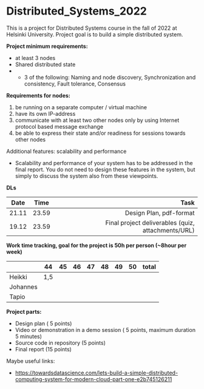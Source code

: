 # Distributed_Systems_2022

This is a project for Distributed Systems course in the fall of 2022 at Helsinki University.
Project goal is to build a simple distributed system.

__Project minimum requirements:__
* at least 3 nodes
* Shared distributed state 
* + 3 of the following: Naming and node discovery, Synchronization and consistency, Fault tolerance, Consensus

__Requirements for nodes:__
1. be running on a separate computer / virtual machine
2. have its own IP-address
3. communicate with at least two other nodes only by using Internet protocol based message exchange
4. be able to express their state and/or readiness for sessions towards other nodes

Additional features: scalability and performance
* Scalability and performance of your system has to be addressed in the final report. You do not need to
  design these features in the system, but simply to discuss the system also from these viewpoints.

 
__DLs__

|Date  | Time  | Task                                              |
|------|:-----:|--------------------------------------------------:|
|21.11 | 23.59 | Design Plan, pdf-format                           |
|19.12 | 23.59 | Final project deliverables (quiz, attachments/URL)|


__Work time tracking, goal for the project is 50h per person (~8hour per week)__

|         | 44   | 45 | 46 | 47 | 48 | 49 | 50 | total |
|---------|:----:|:--:|:--:|:--:|:--:|:--:|:--:|------:|
|Heikki   |  1,5 |    |    |    |    |    |    |       |
|Johannes |      |    |    |    |    |    |    |       |
|Tapio    |      |    |    |    |    |    |    |       |

__Project parts:__
* Design plan ( 5 points)
* Video or demonstration in a demo session ( 5 points, maximum duration 5 minutes)
* Source code in repository (5 points)
* Final report (15 points)

Maybe useful links:
* https://towardsdatascience.com/lets-build-a-simple-distributed-computing-system-for-modern-cloud-part-one-e2b745126211
